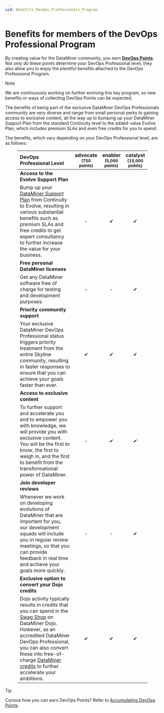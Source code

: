 ```yaml
---
uid: Benefits_DevOps_Professionals_Program
---
```


# Benefits for members of the DevOps Professional Program

By creating value for the DataMiner community, you earn [**DevOps Points**](xref:DevOps_Points). Not only do these points determine your DevOps Professional level, they also allow you to enjoy the plentiful benefits attached to the DevOps Professional Program.

> [!NOTE]
> We are continuously working on further evolving this key program, so new benefits or ways of collecting DevOps Points can be expected.

The benefits of being part of the exclusive DataMiner DevOps Professionals community are very diverse and range from small personal perks to gaining access to exclusive content, all the way up to bumping up your DataMiner Support Plan from the standard Continuity level to the added-value Evolve Plan, which includes premium SLAs and even free credits for you to spend.

The benefits, which vary depending on your DevOps Professional level, are as follows:

<figure id="SupportPlans">
  <table>
    <thead>
      <tr>
        <th style="text-align:left;">DevOps Professional Level</th>
        <th style="text-align:center;">advocate<br><small>(750 points)</small></th>
        <th style="text-align:center;">enabler<br><small>(5,000 points)</small></th>
        <th style="text-align:center;">catalyst<br><small>(15,000 points)</small></th>
      </tr>
    </thead>
    <tbody>
      <tr>
        <td style="text-align:left;"><strong>Access to the Evolve Support Plan</strong></td>
        <td style="text-align:center;"></td>
        <td style="text-align:center;"></td>
        <td style="text-align:center;"></td>
      </tr>
      <tr>
        <td style="text-align:left;">
          Bump up your <a href="https://community.dataminer.services/support-services/">DataMiner Support Plan</a> from Continuity to Evolve, resulting in various substantial benefits such as premium SLAs and free credits to get expert consultancy to further increase the value for your business.
        </td>
        <td style="text-align:center;">-</td>
        <td style="text-align:center;">&#x2714;</td>
        <td style="text-align:center;">&#x2714;</td>
      </tr>
      <tr>
        <td style="text-align:left;"><strong>Free personal DataMiner licenses</strong></td>
        <td style="text-align:center;"></td>
        <td style="text-align:center;"></td>
        <td style="text-align:center;"></td>
      </tr>
      <tr>
        <td style="text-align:left;">Get any DataMiner software free of charge for testing and development purposes.</td>
        <td style="text-align:center;">-</td>
        <td style="text-align:center;">-</td>
        <td style="text-align:center;">&#x2714;</td>
      </tr>
      <tr>
        <td style="text-align:left;"><strong>Priority community support</strong></td>
        <td style="text-align:center;"></td>
        <td style="text-align:center;"></td>
        <td style="text-align:center;"></td>
      </tr>
      <tr>
        <td style="text-align:left;">
          Your exclusive DataMiner DevOps Professional status triggers priority treatment from the entire Skyline community, resulting in faster responses to ensure that you can achieve your goals faster than ever.
        </td>
        <td style="text-align:center;">&#x2714;</td>
        <td style="text-align:center;">&#x2714;</td>
        <td style="text-align:center;">&#x2714;</td>
      </tr>
      <tr>
        <td style="text-align:left;"><strong>Access to exclusive content</strong></td>
        <td style="text-align:center;"></td>
        <td style="text-align:center;"></td>
        <td style="text-align:center;"></td>
      </tr>
      <tr>
        <td style="text-align:left;">
          To further support and accelerate you and to empower you with knowledge, we will provide you with exclusive content. You will be the first to know, the first to weigh in, and the first to benefit from the transformational power of DataMiner.
        </td>
        <td style="text-align:center;">-</td>
        <td style="text-align:center;">&#x2714;</td>
        <td style="text-align:center;">&#x2714;</td>
      </tr>
      <tr>
        <td style="text-align:left;"><strong>Join developer reviews</strong></td>
        <td style="text-align:center;"></td>
        <td style="text-align:center;"></td>
        <td style="text-align:center;"></td>
      </tr>
      <tr>
        <td style="text-align:left;">
          Whenever we work on developing evolutions of DataMiner that are important for you, our development squads will include you in regular review meetings, so that you can provide feedback in real time and achieve your goals more quickly.
        </td>
        <td style="text-align:center;">-</td>
        <td style="text-align:center;">-</td>
        <td style="text-align:center;">&#x2714;</td>
      </tr>
      <tr>
        <td style="text-align:left;"><strong>Exclusive option to convert your Dojo credits</strong></td>
        <td style="text-align:center;"></td>
        <td style="text-align:center;"></td>
        <td style="text-align:center;"></td>
      </tr>
      <tr>
        <td style="text-align:left;">
          Dojo activity typically results in credits that you can spend in the <a href="https://community.dataminer.services/swag-shop/">Swag Shop</a> on DataMiner Dojo. However, as an accredited DataMiner DevOps Professional, you can also convert these into free-of-charge <a href="https://community.dataminer.services/product/dataminer-credit/">DataMiner credits</a> to further accelerate your ambitions.
        </td>
        <td style="text-align:center;">&#x2714;</td>
        <td style="text-align:center;">&#x2714;</td>
        <td style="text-align:center;">&#x2714;</td>
      </tr>
    </tbody>
  </table>
</figure>

> [!TIP]
> Curious how you can earn DevOps Points? Refer to [Accumulating DevOps Points](xref:DevOps_Points).
